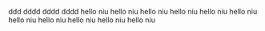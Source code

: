 ddd
dddd
dddd
dddd
hello niu
hello niu
hello niu
hello niu
hello niu
hello niu
hello niu
hello niu
hello niu
hello niu
hello niu
